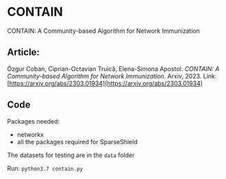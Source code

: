 # CONTAIN
CONTAIN: A Community-based Algorithm for Network Immunization

## Article:

Özgur Coban, Ciprian-Octavian Truică, Elena-Simona Apostol. *CONTAIN: A Community-based Algorithm for Network Immunization*. Arxiv, 2023. Link: [https://arxiv.org/abs/2303.01934](https://arxiv.org/abs/2303.01934)

## Code 

Packages needed:
- networkx
- all the packages required for SparseShield

The datasets for testing are in the ``data`` folder

Run: ``python3.7 contain.py``
